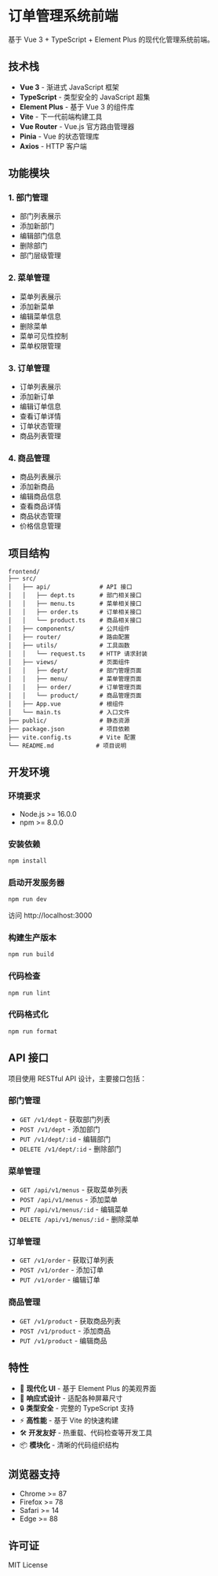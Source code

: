 # 订单管理系统前端

基于 Vue 3 + TypeScript + Element Plus 的现代化管理系统前端。

## 技术栈

- **Vue 3** - 渐进式 JavaScript 框架
- **TypeScript** - 类型安全的 JavaScript 超集
- **Element Plus** - 基于 Vue 3 的组件库
- **Vite** - 下一代前端构建工具
- **Vue Router** - Vue.js 官方路由管理器
- **Pinia** - Vue 的状态管理库
- **Axios** - HTTP 客户端

## 功能模块

### 1. 部门管理
- 部门列表展示
- 添加新部门
- 编辑部门信息
- 删除部门
- 部门层级管理

### 2. 菜单管理
- 菜单列表展示
- 添加新菜单
- 编辑菜单信息
- 删除菜单
- 菜单可见性控制
- 菜单权限管理

### 3. 订单管理
- 订单列表展示
- 添加新订单
- 编辑订单信息
- 查看订单详情
- 订单状态管理
- 商品列表管理

### 4. 商品管理
- 商品列表展示
- 添加新商品
- 编辑商品信息
- 查看商品详情
- 商品状态管理
- 价格信息管理

## 项目结构

```
frontend/
├── src/
│   ├── api/              # API 接口
│   │   ├── dept.ts       # 部门相关接口
│   │   ├── menu.ts       # 菜单相关接口
│   │   ├── order.ts      # 订单相关接口
│   │   └── product.ts    # 商品相关接口
│   ├── components/       # 公共组件
│   ├── router/           # 路由配置
│   ├── utils/            # 工具函数
│   │   └── request.ts    # HTTP 请求封装
│   ├── views/            # 页面组件
│   │   ├── dept/         # 部门管理页面
│   │   ├── menu/         # 菜单管理页面
│   │   ├── order/        # 订单管理页面
│   │   └── product/      # 商品管理页面
│   ├── App.vue           # 根组件
│   └── main.ts           # 入口文件
├── public/               # 静态资源
├── package.json          # 项目依赖
├── vite.config.ts        # Vite 配置
└── README.md            # 项目说明
```

## 开发环境

### 环境要求

- Node.js >= 16.0.0
- npm >= 8.0.0

### 安装依赖

```bash
npm install
```

### 启动开发服务器

```bash
npm run dev
```

访问 http://localhost:3000

### 构建生产版本

```bash
npm run build
```

### 代码检查

```bash
npm run lint
```

### 代码格式化

```bash
npm run format
```

## API 接口

项目使用 RESTful API 设计，主要接口包括：

### 部门管理
- `GET /v1/dept` - 获取部门列表
- `POST /v1/dept` - 添加部门
- `PUT /v1/dept/:id` - 编辑部门
- `DELETE /v1/dept/:id` - 删除部门

### 菜单管理
- `GET /api/v1/menus` - 获取菜单列表
- `POST /api/v1/menus` - 添加菜单
- `PUT /api/v1/menus/:id` - 编辑菜单
- `DELETE /api/v1/menus/:id` - 删除菜单

### 订单管理
- `GET /v1/order` - 获取订单列表
- `POST /v1/order` - 添加订单
- `PUT /v1/order` - 编辑订单

### 商品管理
- `GET /v1/product` - 获取商品列表
- `POST /v1/product` - 添加商品
- `PUT /v1/product` - 编辑商品

## 特性

- 🎨 **现代化 UI** - 基于 Element Plus 的美观界面
- 📱 **响应式设计** - 适配各种屏幕尺寸
- 🔒 **类型安全** - 完整的 TypeScript 支持
- ⚡ **高性能** - 基于 Vite 的快速构建
- 🛠️ **开发友好** - 热重载、代码检查等开发工具
- 📦 **模块化** - 清晰的代码组织结构

## 浏览器支持

- Chrome >= 87
- Firefox >= 78
- Safari >= 14
- Edge >= 88

## 许可证

MIT License
